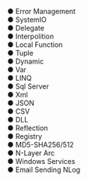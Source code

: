 ● Error Management <br>
● SystemIO <br>
● Delegate <br>
● Interpolition <br>
● Local Function <br>
● Tuple <br>
● Dynamic <br>
● Var <br>
● LINQ <br>
● Sql Server <br>
● Xml <br>
● JSON <br>
● CSV <br>
● DLL <br>
● Reflection <br>
● Registry <br>
● MD5-SHA256/512 <br>
● N-Layer Arc <br>
● Windows Services <br>
● Email Sending NLog <br>
